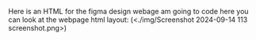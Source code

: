Here is an HTML for the figma design webage am going to code here you can look at the webpage html layout:
(<./img/Screenshot 2024-09-14 113 screenshot.png>)

